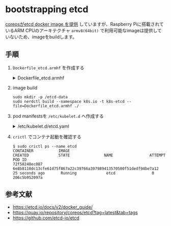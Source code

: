# bootstrapping etcd

[coreosがetcd docker image を提供](https://quay.io/repository/coreos/etcd?tab=tags) していますが、Raspberry Piに搭載されているARM CPUのアーキテクチャ `armv8(64bit)` で利用可能なimageは提供していないため、imageをbuildします。

## 手順

1. `Dockerfile_etcd.armhf` を作成する
   <details><summary>Dockerfile_etcd.armhf</summary>
      ```
      cat << 'EOF' > Dockerfile_etcd.armhf
      FROM arm64v8/ubuntu:bionic AS etcd-builder

      RUN set -ex \
        && apt update \
        && apt install -y git tar zip curl \
        && apt clean

      RUN set -ex \
        && curl -L https://go.dev/dl/go1.22.3.linux-arm64.tar.gz | tar -zxC /usr/local

      RUN set -ex \
        && git clone https://github.com/etcd-io/etcd.git -b v3.5.13 /tmp/etcd\
        && cd /tmp/etcd \
        && PATH=$PATH:/usr/local/go/bin:~/go/bin ./build



      FROM arm64v8/ubuntu:bionic

      COPY --from=etcd-builder /tmp/etcd/bin/etcd /usr/local/bin/
      COPY --from=etcd-builder /tmp/etcd/bin/etcdctl /usr/local/bin/

      RUN set -ex \
        && apt update \
        && apt clean \
        && install -o root -g root -m 700 -d /var/lib/etcd \
        && install -o root -g root -m 644 -d /etc/etcd

      COPY ca.pem /etc/etcd/
      COPY kubernetes-key.pem /etc/etcd/
      COPY kubernetes.pem /etc/etcd/

      ENV ETCD_UNSUPPORTED_ARCH=arm64

      EXPOSE 2379 2380

      ENTRYPOINT ["/usr/local/bin/etcd"]
      EOF
      ```
   </details>

1. image build
   ```
   sudo mkdir -p /etcd-data
   sudo nerdctl build --namespace k8s.io -t k8s-etcd --file=Dockerfile_etcd.armhf ./
   ```

1. pod manifestsを `/etc/kubelet.d` へ作成する
   <details><summary>/etc/kubelet.d/etcd.yaml</summary>
      ```
      cat << EOF | sudo tee /etc/kubelet.d/etcd.yaml
      ---
      apiVersion: v1
      kind: Pod
      metadata:
        annotations:
          kubeadm.kubernetes.io/etcd.advertise-client-urls: https://k8s-master:2379
        name: etcd
        namespace: kube-system
        labels:
          tier: control-plane
          component: etcd

      spec:
        # https://kubernetes.io/docs/tasks/administer-cluster/guaranteed-scheduling-critical-addon-pods/
        priorityClassName: system-node-critical
        hostNetwork: true
        volumes:
        - name: etcd-data-volume
          hostPath:
            path: /etcd-data
            type: Directory
        containers:
          - name: etcd
            image: k8s-etcd:latest
            imagePullPolicy: IfNotPresent
            volumeMounts:
            - mountPath: /etcd-data
              name: etcd-data-volume
            env:
            - name: ETCD_UNSUPPORTED_ARCH
              value: "arm64"
            resources:
              requests:
                cpu: 0.5
                memory: "384Mi"
              limits:
                cpu: 1
                memory: "384Mi"
            command:
              - /usr/local/bin/etcd
              - --data-dir=/etcd-data
              - --advertise-client-urls=https://k8s-master:2379,https://k8s-master:2380
              - --listen-client-urls=https://0.0.0.0:2379
              - --initial-advertise-peer-urls=https://k8s-master:2380
              - --listen-peer-urls=https://0.0.0.0:2380
              - --name=etcd0
              - --cert-file=/etc/etcd/kubernetes.pem
              - --key-file=/etc/etcd/kubernetes-key.pem
              - --peer-cert-file=/etc/etcd/kubernetes.pem
              - --peer-key-file=/etc/etcd/kubernetes-key.pem
              - --trusted-ca-file=/etc/etcd/ca.pem
              - --peer-trusted-ca-file=/etc/etcd/ca.pem
              - --peer-client-cert-auth
              - --client-cert-auth
              - --initial-cluster-token=etcd-cluster-1
              - --initial-cluster=etcd0=https://k8s-master:2380
              - --initial-cluster-state=new
      EOF
      ```
   </details>

1. `crictl` でコンテナ起動を確認する
   ```
   $ sudo crictl ps --name etcd
   CONTAINER           IMAGE                                                              CREATED             STATE               NAME                ATTEMPT             POD ID
   72f58248ec087       6e8b8110dc13cfe61d75f867a22c39766a397989413570500f51dedf94be7a12   25 seconds ago       Running             etcd                0                   206c5b952097a
   ```

## 参考文献

- https://etcd.io/docs/v2/docker_guide/
- https://quay.io/repository/coreos/etcd?tag=latest&tab=tags
- https://github.com/etcd-io/etcd

